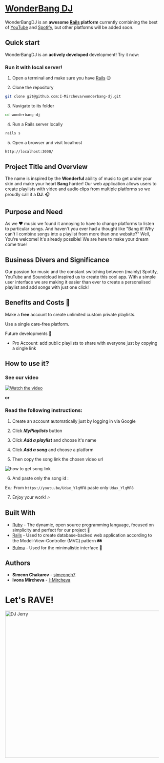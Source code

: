 # [WonderBang DJ](https://wonderbang-dj.herokuapp.com) 

WonderBangDJ is an **awesome [Rails](https://rubyonrails.org) platform** currently combining the best of [YouTube](https://www.youtube.com) and [Spotify](https://open.spotify.com), but other platforms will be added soon.

## Quick start

WonderBangDJ is an **actively developed** development! Try it now:

### Run it with local server! 

1. Open a terminal and make sure you have [Rails](https://youtu.be/OHgXELONyTQ) :wink:  

2. Clone the repository 
```sh
git clone git@github.com:I-Mircheva/wonderbang-dj.git 
```
3. Navigate to its folder 
```sh
cd wonderbang-dj 
```
4. Run a Rails server locally  
```sh
rails s 
```
5. Open a browser and visit localhost 
```sh
http://localhost:3000/ 
```
## Project Title and Overview 
The name is inspired by the **Wonderful** ability of music to get under your skin and make your heart **Bang** harder! 
Our web application allows users to create playlists with video and audio clips from multiple platforms so we proudly call it a **DJ**. :headphones: 

## Purpose and Need 
As we :heart: music we found it annoying to have to change platforms to listen to particular songs. 
And haven't you ever had a thought like "Bang it! Why can't I combine songs into a playlist from more than one website?" 
Well, You're welcome! It's already possible! We are here to make your dream come true!


## Business Divers and Significance 
Our passion for music and the constant switching between (mainly) Spotify, YouTube and Soundcloud inspired us to create this cool app. 
With a simple user interface we are making it easier than ever to create a personalised playlist and add songs with just one click! 

## Benefits and Costs :money_with_wings: 
 
Make a **free** account to create unlimited custom private playlists. 
 
Use a single care-free platform. 
 
Future developments :space_invader: 
* Pro Account: add public playlists to share with everyone just by copying a single link 

## How to use it? 
### See our video 

[![Watch the video](https://scontent.fsof2-1.fna.fbcdn.net/v/t1.15752-9/35076716_2252625164762803_8340418174881103872_n.png?_nc_cat=0&oh=becdb791c64b602691632ee1d726e084&oe=5BA5CB36)](https://youtu.be/8L1_wTQMnj4) 

 **or**

### Read the following instructions: 

1. Create an account automatically just by logging in via Google 
 
2. Click ***MyPlaylists*** button 
 
3. Click ***Add a playlist*** and choose it's name 
 
4. Click ***Add a song*** and choose a platform 
 
5. Then copy the song link the chosen video url 
 
![how to get song link](https://www.amoyshare.com/asset/article/youtube-song-downloader/image/copy-url.png) 

6. And paste only the song id : 
 
Ex.: From `https://youtu.be/Udax_YlqMF8` paste only `Udax_YlqMF8` 
 
7. Enjoy your work! :notes: 
 

## Built With

* [Ruby](https://www.ruby-lang.org/en/) - The dynamic, open source programming language, focused on simplicity and perfect for our project :gem: 
* [Rails](https://rubyonrails.org/) - Used to create database-backed web application according to the Model-View-Controller (MVC) pattern :railway_track: 
* [Bulma](https://bulma.io/) - Used for the minimalistic interface :art: 

## Authors

* **Simeon Chakarov** - [simeonch7](https://github.com/simeonch7) 
* **Ivona Mircheva** - [I-Mircheva](https://github.com/I-Mircheva) 

# Let's RAVE!

<img src="https://media1.giphy.com/media/1lyQJPjV28Wiu1QeiH/giphy.gif" alt="DJ Jerry" style="max-width:100%;" width="641" height="480"></a>
